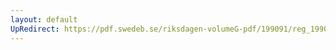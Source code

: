 ```yaml
---
layout: default
UpRedirect: https://pdf.swedeb.se/riksdagen-volumeG-pdf/199091/reg_199091/reg_199091_0693.pdf
---
```

